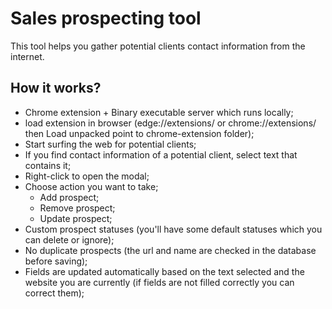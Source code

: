 # Sales prospecting tool 

This tool helps you gather potential clients contact information from the internet.


## How it works?

- Chrome extension + Binary executable server which runs locally;
- load extension in browser (edge://extensions/ or chrome://extensions/ then Load unpacked point to chrome-extension folder);
- Start surfing the web for potential clients;
- If you find contact information of a potential client, select text that contains it;
- Right-click to open the modal;
- Choose action you want to take;
    - Add prospect;
    - Remove prospect;
    - Update prospect;
- Custom prospect statuses (you'll have some default statuses which you can delete or ignore);
- No duplicate prospects (the url and name are checked in the database before saving);
- Fields are updated automatically based on the text selected and the website you are currently (if fields are not filled correctly you can correct them);









